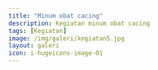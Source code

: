 ```yaml
---
title: "Minum obat cacing"
description: Kegiatan minum obat cacing
tags: [Kegiatan]
image: /img/galeri/kegiatan5.jpg
layout: galeri
icon: i-hugeicons-image-01
---
```


